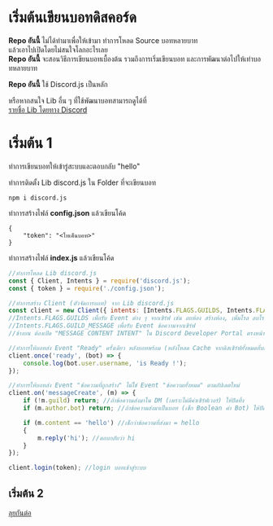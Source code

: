 ﻿# เริ่มต้นเขียนบอทดิสคอร์ด

**Repo อันนี้** ไม่ได้ทำมาเพื่อให้เข้ามา ทำการโหลด Source บอทหลายบาท<br/>
แล้วเอาไปเปิดโดยไม่สนใจโลกอะไรเลย<br/>
**Repo อันนี้** จะสอนวิธีการเขียนบอทเบื้องต้น รวมถึงการเริ่มเขียนบอท และการพัฒนาต่อไปให้เท่าบอทหลายบาท

**Repo อันนี้** ใช้ Discord.js เป็นหลัก

หรือหากสนใจ Lib อื่น ๆ ที่ใช้พัฒนาบอทสามารถดูได้ที่<br/>
[รายชื่อ Lib โดยทาง Discord](https://discord.com/developers/docs/topics/community-resources)

# เริ่มต้น 1

ทำการเขียนบอทให้เข้ารู่สะบบและตอบกลับ "hello"

ทำการติดตั้ง Lib discord.js ใน Folder ที่จะเขียนบอท

```
npm i discord.js
```

ทำการสร้างไฟล์ **config.json** แล้วเขียนโค้ด

```
{
	"token": "<โทเค็นบอท>"
}
```

ทำการสร้างไฟล์ **index.js** แล้วเขียนโค้ด

```js
//ทำการโหลด Lib discord.js
const { Client, Intents } = require('discord.js');
const { token } = require('./config.json');

//ทำการสร้าง Client (ตัวจัดการบอท) จาก Lib discord.js
const client = new Client({ intents: [Intents.FLAGS.GUILDS, Intents.FLAGS.GUILD_MESSAGES] });
//Intents.FLAGS.GUILDS เพื่อรับ Event ต่าง ๆ จากเซิร์ฟ เช่น ลบห้อง สร้างห้อง, เพิ่มโรล ลบโรล, ใส่อำนาจ ลดอำนาจ
//Intents.FLAGS.GUILD_MESSAGE เพื่อรับ Event ข้อความจากเซิร์ฟ
//ข้างบน ต้องเปิด "MESSAGE CONTENT INTENT" ใน Discord Developer Portal ตรงหน้าเมนูบอทเรา (ที่รับ Token มา)

//ทำการให้บอทส่ง Event "Ready" ครั้งเดียว หลังบอทพร้อม (หลังโหลด Cache จากดิสเซิร์ฟทั้งหมดที่บอทใช้งาน)
client.once('ready', (bot) => {
    console.log(bot.user.username, 'is Ready !');
});

//ทำการให้บอทส่ง Event "ข้อความที่ถูกสร้าง" ไม่ใช่ Event "ข้อความทั้งหมด" ตามอัปเดตใหม่
client.on('messageCreate', (m) => {
    if (!m.guild) return; //ถ้าข้อความส่งมาใน DM (เพราะไม่มีค่าเซิร์ฟเวอร์) ให้ปัดทิ้ง
    if (m.author.bot) return; //ถ้าข้อความส่งมาเป็นบอท (เช็ก Boolean ค่า Bot) ให้ปัดทิ้ง

    if (m.content == 'hello') //เช็กว่าข้อความที่ส่งมา = hello
    {
        m.reply('hi'); //ตอบกลับว่า hi
    }
});

client.login(token); //login บอทเข้าสู่ระบบ
```

## เริ่มต้น 2
[ลุยกันต่อ](https://github.com/manybaht/manybaht-music/tree/main/example2)